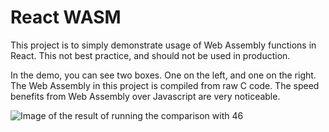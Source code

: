 # React WASM

This project is to simply demonstrate usage of Web Assembly functions in React. This not best practice, and should not be used in production.

In the demo, you can see two boxes. One on the left, and one on the right. The Web Assembly in this project is compiled from raw C code. The speed benefits from Web Assembly over Javascript are very noticeable.


![Image of the result of running the comparison with 46](https://i.imgur.com/eHUC32N.png)
